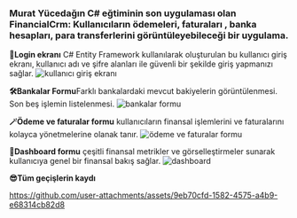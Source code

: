 ### Murat Yücedağın C# eğtiminin son uygulaması olan FinancialCrm: Kullanıcıların ödemeleri, faturaları , banka hesapları, para transferlerini görüntüleyebileceği bir uygulama.


**🦧Login ekranı**
C# Entity Framework kullanılarak oluşturulan bu kullanıcı giriş ekranı, kullanıcı adı ve şifre alanları ile güvenli bir şekilde giriş yapmanızı sağlar.
![kullanıcı giriş ekranı](https://github.com/user-attachments/assets/cd9f0c80-33b8-43cf-8020-f77fb76e4f79)

**🛠️Bankalar Formu**Farklı bankalardaki mevcut bakiyelerin görüntülenmesi.
 Son beş işlemin listelenmesi.
![bankalar formu](https://github.com/user-attachments/assets/924b66e7-4e21-4c31-bbc1-65299079c060)

**🪄Ödeme ve faturalar formu** kullanıcıların finansal işlemlerini ve faturalarını kolayca yönetmelerine olanak tanır.
![ödeme ve faturalar formu](https://github.com/user-attachments/assets/ebaf7b3c-7544-40c3-b679-6c0f35f7d87d)

**🥊Dashboard formu** çeşitli finansal metrikler ve görselleştirmeler sunarak kullanıcıya genel bir finansal bakış sağlar.
![dashboard](https://github.com/user-attachments/assets/30e48121-c902-4a1b-9d43-dbb08779c2d2)

**😎Tüm geçişlerin kaydı**


https://github.com/user-attachments/assets/9eb70cfd-1582-4575-a4b9-e68314cb82d8

